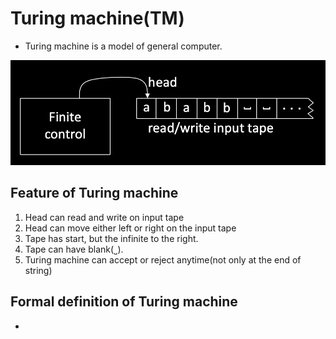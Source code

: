 # Turing machine(TM)
* Turing machine is a model of general computer.

![Turing machine](/image/Turing%20mahcine.png)

## Feature of Turing machine
1. Head can read and write on input tape
1. Head can move either left or right on the input tape
1. Tape has start, but the infinite to the right.
1. Tape can have blank(˽).
1. Turing machine can accept or reject anytime(not only at the end of string)

## Formal definition of Turing machine
* 